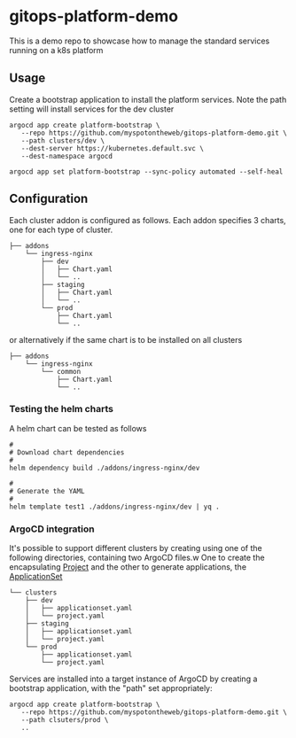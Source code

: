 # gitops-platform-demo
This is a demo repo to showcase how to manage the standard services running on a k8s platform

## Usage

Create a bootstrap application to install the platform services. Note the path setting will install services for the dev cluster

```
argocd app create platform-bootstrap \
   --repo https://github.com/myspotontheweb/gitops-platform-demo.git \
   --path clusters/dev \
   --dest-server https://kubernetes.default.svc \
   --dest-namespace argocd

argocd app set platform-bootstrap --sync-policy automated --self-heal
```

## Configuration

Each cluster addon is configured as follows. Each addon specifies 3 charts, one for each type of cluster.

```
├── addons
    └── ingress-nginx
        ├── dev
        │   ├── Chart.yaml
        │   └── ..
        ├── staging
        │   ├── Chart.yaml
        │   └── ..
        └── prod
            ├── Chart.yaml
            └── ..
```

or alternatively if the same chart is to be installed on all clusters

```
├── addons
    └── ingress-nginx
        └── common
            ├── Chart.yaml
            └── ..
```

### Testing the helm charts

A helm chart can be tested as follows

```
#
# Download chart dependencies
#
helm dependency build ./addons/ingress-nginx/dev

#
# Generate the YAML
#
helm template test1 ./addons/ingress-nginx/dev | yq .
```

### ArgoCD integration

It's possible to support different clusters by creating using one of the following directories, containing two ArgoCD files.w
One to create the encapsulating [Project](https://argo-cd.readthedocs.io/en/stable/operator-manual/declarative-setup/#projects)
and the other to generate applications, the [ApplicationSet](https://argo-cd.readthedocs.io/en/stable/operator-manual/applicationset/)

```
└── clusters
    ├── dev
    │   ├── applicationset.yaml
    │   └── project.yaml
    ├── staging
    │   ├── applicationset.yaml
    │   └── project.yaml
    └── prod
        ├── applicationset.yaml
        └── project.yaml
```

Services are installed into a target instance of ArgoCD by creating a bootstrap application, with the "path" set appropriately:

```
argocd app create platform-bootstrap \
   --repo https://github.com/myspotontheweb/gitops-platform-demo.git \
   --path clsuters/prod \
   ..
```
